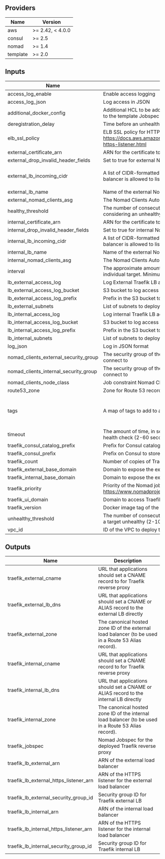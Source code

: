 ## Providers

| Name | Version |
|------|---------|
| aws | >= 2.42, < 4.0.0 |
| consul | >= 2.5 |
| nomad | >= 1.4 |
| template | >= 2.0 |

## Inputs

| Name | Description | Type | Default | Required |
|------|-------------|------|---------|:-----:|
| access\_log\_enable | Enable access logging | `bool` | `true` | no |
| access\_log\_json | Log access in JSON | `bool` | `false` | no |
| additional\_docker\_config | Additional HCL to be added to the configuration for the Docker driver. Refer to the template Jobspec for what is already defined | `string` | `""` | no |
| deregistration\_delay | Time before an unhealthy Elastic Load Balancer target becomes removed | `number` | `60` | no |
| elb\_ssl\_policy | ELB SSL policy for HTTPs listeners. See https://docs.aws.amazon.com/elasticloadbalancing/latest/application/create-https-listener.html | `string` | `"ELBSecurityPolicy-TLS-1-2-2017-01"` | no |
| external\_certificate\_arn | ARN for the certificate to use for the external LB | `any` | n/a | yes |
| external\_drop\_invalid\_header\_fields | Set to true for external Nomad load balancer to drop invalid header fields | `bool` | `true` | no |
| external\_lb\_incoming\_cidr | A list of CIDR-formatted IP address ranges from which the external Load balancer is allowed to listen to | `list(string)` | <pre>[<br>  "0.0.0.0/0"<br>]<br></pre> | no |
| external\_lb\_name | Name of the external Nomad load balancer | `string` | `"traefik-external"` | no |
| external\_nomad\_clients\_asg | The Nomad Clients Autoscaling group to attach the external load balancer to | `any` | n/a | yes |
| healthy\_threshold | The number of consecutive health checks successes required before considering an unhealthy target healthy (2-10). | `number` | `2` | no |
| internal\_certificate\_arn | ARN for the certificate to use for the internal LB | `any` | n/a | yes |
| internal\_drop\_invalid\_header\_fields | Set to true for internal Nomad load balancer to drop invalid header fields | `bool` | `true` | no |
| internal\_lb\_incoming\_cidr | A list of CIDR-formatted IP address ranges from which the internal load balancer is allowed to listen to | `list(string)` | `[]` | no |
| internal\_lb\_name | Name of the external Nomad load balancer | `string` | `"traefik-internal"` | no |
| internal\_nomad\_clients\_asg | The Nomad Clients Autoscaling group to attach the internal load balancer to | `any` | n/a | yes |
| interval | The approximate amount of time, in seconds, between health checks of an individual target. Minimum value 5 seconds, Maximum value 300 seconds. | `number` | `30` | no |
| lb\_external\_access\_log | Log External Traefik LB access to a S3 bucket | `bool` | `false` | no |
| lb\_external\_access\_log\_bucket | S3 bucket to log access to the External Traefik LB to | `any` | n/a | yes |
| lb\_external\_access\_log\_prefix | Prefix in the S3 bucket to log External Traefik LB access | `string` | `""` | no |
| lb\_external\_subnets | List of subnets to deploy the external LB to | `list(string)` | n/a | yes |
| lb\_internal\_access\_log | Log internal Traefik LB access to a S3 bucket | `bool` | `false` | no |
| lb\_internal\_access\_log\_bucket | S3 bucket to log access to the internal Traefik LB to | `any` | n/a | yes |
| lb\_internal\_access\_log\_prefix | Prefix in the S3 bucket to log internal Traefik LB access | `string` | `""` | no |
| lb\_internal\_subnets | List of subnets to deploy the internal LB to | `list(string)` | n/a | yes |
| log\_json | Log in JSON format | `bool` | `false` | no |
| nomad\_clients\_external\_security\_group | The security group of the nomad clients that the external LB will be able to connect to | `any` | n/a | yes |
| nomad\_clients\_internal\_security\_group | The security group of the nomad clients that the internal LB will be able to connect to | `any` | n/a | yes |
| nomad\_clients\_node\_class | Job constraint Nomad Client Node Class name | `any` | n/a | yes |
| route53\_zone | Zone for Route 53 records | `any` | n/a | yes |
| tags | A map of tags to add to all resources | `map` | <pre>{<br>  "Environment": "development",<br>  "Terraform": "true"<br>}<br></pre> | no |
| timeout | The amount of time, in seconds, during which no response means a failed health check (2-60 seconds). | `number` | `5` | no |
| traefik\_consul\_catalog\_prefix | Prefix for Consul catalog tags for Traefik | `string` | `"traefik"` | no |
| traefik\_consul\_prefix | Prefix on Consul to store Traefik configuration to | `string` | `"traefik"` | no |
| traefik\_count | Number of copies of Traefik to run | `number` | `3` | no |
| traefik\_external\_base\_domain | Domain to expose the external Traefik load balancer | `any` | n/a | yes |
| traefik\_internal\_base\_domain | Domain to expose the external Traefik load balancer | `any` | n/a | yes |
| traefik\_priority | Priority of the Nomad job for Traefik. See https://www.nomadproject.io/docs/job-specification/job.html#priority | `number` | `50` | no |
| traefik\_ui\_domain | Domain to access Traefik UI | `any` | n/a | yes |
| traefik\_version | Docker image tag of the version of Traefik to run | `string` | `"v1.7.12-alpine"` | no |
| unhealthy\_threshold | The number of consecutive health check failures required before considering a target unhealthy (2-10). | `number` | `2` | no |
| vpc\_id | ID of the VPC to deploy the LB to | `any` | n/a | yes |

## Outputs

| Name | Description |
|------|-------------|
| traefik\_external\_cname | URL that applications should set a CNAME record to for Traefik reverse proxy |
| traefik\_external\_lb\_dns | URL that applications should set a CNAME or ALIAS record to the external LB directly |
| traefik\_external\_zone | The canonical hosted zone ID of the external load balancer (to be used in a Route 53 Alias record). |
| traefik\_internal\_cname | URL that applications should set a CNAME record to for Traefik reverse proxy |
| traefik\_internal\_lb\_dns | URL that applications should set a CNAME or ALIAS record to the internal LB directly |
| traefik\_internal\_zone | The canonical hosted zone ID of the internal load balancer (to be used in a Route 53 Alias record). |
| traefik\_jobspec | Nomad Jobspec for the deployed Traefik reverse proxy |
| traefik\_lb\_external\_arn | ARN of the external load balancer |
| traefik\_lb\_external\_https\_listener\_arn | ARN of the HTTPS listener for the external load balancer |
| traefik\_lb\_external\_security\_group\_id | Security group ID for Traefik external LB |
| traefik\_lb\_internal\_arn | ARN of the internal load balancer |
| traefik\_lb\_internal\_https\_listener\_arn | ARN of the HTTPS listener for the internal load balancer |
| traefik\_lb\_internal\_security\_group\_id | Security group ID for Traefik internal LB |

